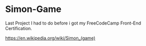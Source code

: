 # Simon-Game

Last Project I had to do before i got my FreeCodeCamp Front-End Certification. 

https://en.wikipedia.org/wiki/Simon_(game)
